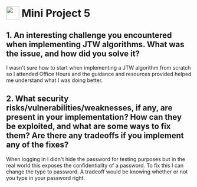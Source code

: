 # <img src="../images/MP5.svg" alt="" width="35" height="36" style="vertical-align: bottom"> Mini Project 5

## 1. An interesting challenge you encountered when implementing JTW algorithms. What was the issue, and how did you solve it?
I wasn't sure how to start when implementing a JTW algorithm from scratch so I attended Office Hours and the guidance and resources provided helped me understand what I was doing better.

## 2. What security risks/vulnerabilities/weaknesses, if any, are present in your implementation? How can they be exploited, and what are some ways to fix them? Are there any tradeoffs if you implement any of the fixes?
When logging in I didn't hide the password for testing purposes but in the real world this exposes the confidentiality of a password. To fix this I can change the type to password. A tradeoff would be knowing whether or not you type in your password right.